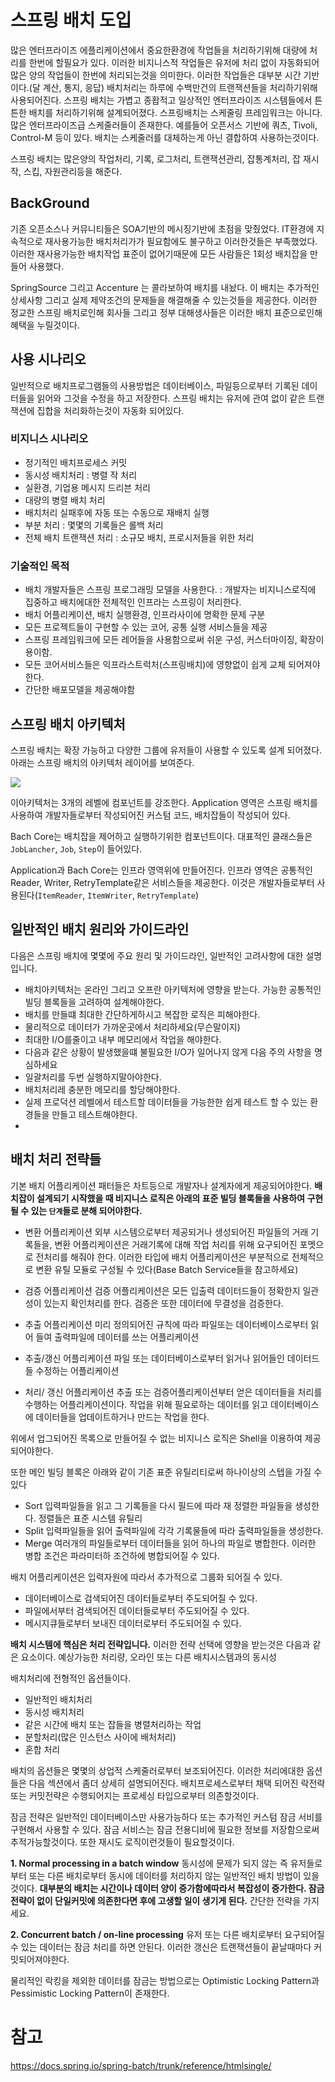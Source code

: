 # 스프링 배치 도입
많은 엔터프라이즈 에플리케이션에서 중요한환경에 작업들을 처리하기위해 대량에 처리를 한번에 할필요가 있다. 이러한 비지니스적 작업들은 유저에 처리 없이 자동화되어 많은 양의 작업들이 한번에 처리되는것을 의미한다. 이러한 작업들은 대부분 시간 기반이다.(달 계산, 통지, 응답) 배치처리는 하루에 수백만건의 트랜잭션들을 처리하기위해 사용되어진다. 스프링 배치는 가볍고 종홥적고 일상적인 엔터프라이즈 시스템들에서 튼튼한 배치를 처리하기위해 설계되어졌다. 스프링배치는 스케줄링 프레임워크는 아니다. 많은 엔터프라이즈급 스케줄러들이 존재한다. 예를들어 오픈서스 기반에 쿼츠, Tivoli, Control-M 등이 있다. 배치는 스케줄러를 대체하는게 아닌 결합하여 사용하는것이다.

스프링 배치는 많은양의 작업처리, 기록, 로그처리, 트랜잭션관리, 잡통계처리, 잡 재시작, 스킵, 자원관리등을 해준다. 

## BackGround
기존 오픈소스나 커뮤니티들은 SOA기반의 메시징기반에 초점을 맞췄었다. IT환경에 지속적으로 재사용가능한 배치처리가가 필요함에도 불구하고 이러한것들은 부족했었다. 이러한 재사용가능한 배치작업 표준이 없어기때문에 모든 사람들은 1회성 배치잡을 만들어 사용했다.

SpringSource 그리고 Accenture 는 콜라보하여 배치를 내놨다. 이 배치는 추가적인 상세사항 그리고 실제 제약조건의 문제들을 해결해줄 수 있는것들을 제공한다. 이러한 정교한 스프링 배치로인해 회사들 그리고 정부 대해생사들은 이러한 배치 표준으로인해 혜택을 누릴것이다.

## 사용 시나리오
일반적으로 배치프로그램들의 사용방법은 데이터베이스, 파일등으로부터 기록된 데이터들을 읽어와 그것을 수정을 하고 저장한다. 스프링 배치는 유저에 관여 없이 같은 트랜잭션에 집합을 처리화하는것이 자동화 되어있다.

### 비지니스 시나리오
* 정기적인 배치프로세스 커밋
* 동시성 배치처리 : 병렬 작 처리
* 실환경, 기업용 메시지 드리븐 처리
* 대량의 병렬 배치 처리
* 배치처리 실패후에 자동  또는 수동으로 재배치 실행
* 부분 처리 : 몇몇의 기록들은 롤백 처리
* 전체 배치 트랜잭션 처리 : 소규모 배치, 프로시저들을 위한 처리

### 기술적인 목적
* 배치 개발자들은 스프링 프로그래밍 모델을 사용한다. : 개발자는 비지니스로직에 집중하고 배치에대한 전체적인 인프라는 스프링이 처리한다.
* 배치 어플리케이션, 배치 실행환경, 인프라사이에 명확한 문제 구분
* 모든 프로젝트들이 구현할 수 있는 코어, 공통 실행 서비스들을 제공
* 스프링 프레임워크에 모든 레어들을 사용함으로써 쉬운 구성, 커스터마이징, 확장이 용이함.
* 모든 코어서비스들은 익프라스트럭처(스프링배치)에 영향없이 쉽게 교체 되어져야한다.
* 간단한 배포모델을 제공해야함


## 스프링 배치 아키텍처
스프링 배치는 확장 가능하고 다양한 그룹에 유저들이 사용할 수 있도록 설계 되어졌다. 아래는 스프링 배치의 아키텍처 레이어를 보여준다.

![](https://docs.spring.io/spring-batch/trunk/reference/htmlsingle/images/spring-batch-layers.png)

이아키텍처는 3개의 레벨에 컴포넌트를 강조한다. 
Application 영역은 스프링 배치를 사용하여 개발자들로부터 작성되어진 커스텀 코드, 배치잡들이 작성되어 있다. 

Bach Core는 배치잡을 제어하고 실행하기위한 컴포넌트이다. 대표적인 클래스들은 `JobLancher`, `Job`, `Step`이 들어있다.  

Application과 Bach Core는 인프라 영역위에 만들어진다. 인프라 영역은 공통적인 Reader, Writer, RetryTemplate같은 서비스들을 제공한다. 이것은 개발자들로부터 사용된다(`ItemReader`, `ItemWriter`, `RetryTemplate`)

## 일반적인 배치 원리와 가이드라인

다음은 스프링 배치에 몇몇에 주요 원리 및 가이드라인, 일반적인 고려사항에 대한 설명입니다.

* 배치아키텍처는 온라인 그리고 오프란 아키텍처에 영향을 받는다. 가능한 공통적인 빌딩 블록들을 고려하여  설계해야한다.
* 배치를 만들떄 최대한 간단하게하시고 복잡한 로직은 피해야한다.
* 물리적으로 데이터가 가까운곳에서 처리하세요(무슨말이지)
* 최대한 I/O를줄이고 내부 메모리에서 작업을 해야한다.
* 다음과 같은 상황이 발생했을떄 불필요한 I/O가 일어나지 않게 다음 주의 사항을 명심하세요
* 일괄처리를 두번 실행하지말아야한다. 
* 배치처리레 충분한 메모리를 할당해야한다.
* 실제 프로덕션 레벨에서 테스트할 데이터들을 가능한한 쉽게 테스트 할 수 있는 환경들을 만들고 테스트해야한다.
* 


## 배치 처리 전략들
기본 배치 어플리케이션 패터들은 차트등으로 개발자나 설계자에게 제공되어야한다. **배치잡이 설계되기 시작했을 때 비지니스 로직은 아래의 표준 빌딩 블록들을 사용하여 구현될 수 있는 `단계`들로 분해 되어야한다.**

* 변환 어플리케이션
외부 시스템으로부터 제공되거나 생성되어진 파일들의 거래 기록들을, 변환 어플리케이션은 거래기록에 대해 작업 처리를 위해 요구되어진 포멧으로 전처리를 해줘야 한다. 이러한 타입에 배치 어플리케이션은 부분적으로 전체적으로 변환 유틸 모듈로 구성될 수 있다(Base Batch Service들을 참고하세요)

* 검증 어플리케이션
검증 어플리케이션은 모든 입출력 데이터드들이 정확한지 일관성이 있는지 확인처리를 한다. 검증은 또한 데이터에 무결성을 검증한다.

* 추출 어플리케이션
미리 정의되어진 규칙에 따라 파일또는 데이터베이스로부터 읽어 들여 출력파일에 데이터를 쓰는 어플리케이션

* 추출/갱신 어플리케이션
파일 또는 데이터베이스로부터 읽거나 읽어들인 데이터드들 수정하는 어플리케이션

* 처리/ 갱신 어플리케이션
추출 또는 검증어플리케이션부터 얻은 데이터들을 처리를 수행하는 어플리케이션이다. 작업을 위해 필요로하는 데이터를 읽고 데이터베이스에 데이터들을 업데이트하거나 만드는 작업을 한다.

위에서 업그되어진 목록으로 만들어질 수 없는 비지니스 로직은 Shell을 이용하여 제공되어야한다.


또한 메인 빌딩 블록은 아래와 같이 기존 표준 유틸리티로써 하나이상의 스텝을 가질 수 있다

* Sort
입력파일들을 읽고 그 기록들을 다시 필드에 따라 재 정렬한 파일들을 생성한다. 정렬들은 표준 시스템 유틸리
* Split
입력파일들을 읽어 출력파일에 각각 기록물들에 따라 출력파일들을 생성한다. 
* Merge
여러개의 파일들로부터 데이터들을 읽어 하나의 파일로 병합한다. 이러한 병합 조건은 파라미터하 조건하에 병합되어질 수 있다.

배치 어플리케이션은 입력자원에 따라서 추가적으로 그룹화 되어질 수 있다. 

* 데이터베이스로 검색되어진 데이터들로부터 주도되어질 수 있다.
* 파일에서부터 검색되어진 데이터들로부터 주도되어질 수 있다.
* 메시지큐들로부터 보내진 데이터로부터 주도되어질 수 있다.

**배치 시스템에 핵심은 처리 전략입니다.** 이러한 전략 선택에 영향을 받는것은 다음과 같은 요소이다. 예상가능한 처리량, 오라인 또는 다른 배치시스템과의 동시성

배치처리에 전형적인 옵션들이다.
* 일반적인 배치처리
* 동시성 배치처리
* 같은 시간에 배치 또는 잡들을 병렬처리하는 작업
* 분할처리(많은 인스턴스 사이에 배처처리)
* 혼합 처리


배치의 옵션들은 몇몇의 상업적 스케줄러로부터 보조되어진다. 이러한 처리에대한 옵션들은 다음 섹션에서 좀더 상세히 설명되어진다. 배치프로세스로부터 채택 되어진 락전략 또는 커밋전략은 수행되어지는 프로세싱 타입으로부터 의존할것이다. 

잠금 전략은 일반적인 데이터베이스만 사용가능하다 또는 추가적인 커스텀 잠금 서비를 구현해서 사용할 수 있다. 잠금 서비스는 잠금 전용디비에  필요한 정보를 저장함으로써 추적가능할것이다. 또한 재시도 로직이런것들이 필요할것이다.


**1. Normal processing in a batch window**
동시성에 문제가 되지 않는 즉 유저들로부터 또는 다른 배치로부터 동시에 데이터를 처리하지 않는 일반적인 배치 방법이 있을것이다.
**대부분의 배치는 시간이나 데이터 양이 증가함에따라서 복잡성이 증가한다. 잠금 전략이 없이 단일커밋에 의존한다면 후에 고생할 일이 생기게 된다.** 간단한 전략을 가지세요.

**2. Concurrent batch / on-line processing**
유저 또는 다른 배치로부터 요구되어질 수 있는 데이터는 잠금 처리를 하면 안된다. 이러한 갱신은 트랜잭션들이 끝날때마다 커밋되어져야한다. 

물리적인 락킹을 제외한 데이터를 잠금는 방법으로는 Optimistic Locking Pattern과 Pessimistic Locking Pattern이 존재한다.


# 참고

https://docs.spring.io/spring-batch/trunk/reference/htmlsingle/